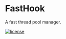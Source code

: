 # FastHook
A fast thread pool manager.

[![license](https://img.shields.io/github/license/mashape/apistatus.svg)](https://github.com/GregoryHo/FastHook/blob/master/LICENSE)